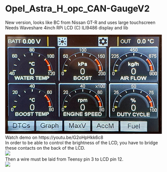 # Opel_Astra_H_opc_CAN-GaugeV2
New version, looks like BC from Nissan GT-R and uses large touchscreen
Needs Waveshare 4inch RPi LCD (C) ILI9486 display and lib

<img src="home_view.jpg">
<br>
Watch demo on https://youtu.be/G2oHpHkk6c8
<br>
In order to be able to control the brightness of the LCD, you have to bridge these contacts on the back of the LCD.<br>
<img src="https://www.waveshare.com/w/upload/1/17/3.5inch-RPi-LCD-C-Manual-01.jpg"><br>
Then a wire must be laid from Teensy pin 3 to LCD pin 12.<br>
<img src="http://www.lcdwiki.com/images/thumb/8/8c/MPI3201-RPi-901.jpg/450px-MPI3201-RPi-901.jpg">
